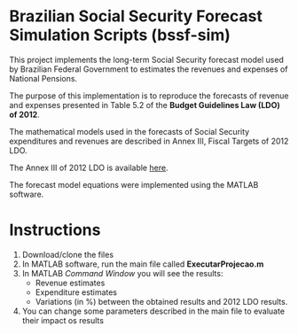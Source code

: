 # Brazilian Social Security Forecast Simulation Scripts (bssf-sim)

This project implements the long-term Social Security forecast model used by Brazilian Federal Government to estimates the revenues and expenses of National Pensions. 

The purpose of this implementation is to reproduce the forecasts of revenue and expenses presented in Table 5.2 of the **Budget Guidelines Law (LDO) of 2012**.

The mathematical models used in the forecasts of Social Security expenditures and revenues are described in Annex III, Fiscal Targets of 2012 LDO.

The Annex III of 2012 LDO is available [here](http://www.orcamentofederal.gov.br/orcamentos-anuais/orcamento-2012-1/pldo-2012/3.5_ANEXOIII.5RGPS.pdf).

The forecast model equations were implemented using the MATLAB software.

# Instructions

1. Download/clone the files 
2. In MATLAB software, run the main file called **ExecutarProjecao.m**
3. In MATLAB *Command Window* you will see the results:
    * Revenue estimates
    * Expenditure estimates
    * Variations (in %) between the obtained results and 2012 LDO results.
4. You can change some parameters described in the main file to evaluate their impact os results
